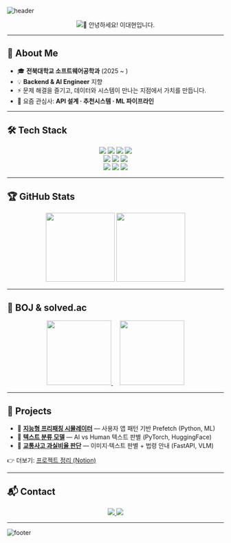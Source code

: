 <!-- 헤더 배너 -->
![header](https://capsule-render.vercel.app/api?type=waving&color=gradient&height=220&section=header&text=Lee%20Daehyun&fontSize=45&fontColor=ffffff&animation=fadeIn&fontAlignY=35)

<!-- 인사말 타이핑 애니메이션 -->
<p align="center">
  <img src="https://readme-typing-svg.demolab.com?font=Noto+Sans+KR&weight=700&size=26&duration=2000&pause=1000&center=true&vCenter=true&width=600&lines=%F0%9F%91%8B+%EC%95%88%EB%85%95%ED%95%98%EC%84%B8%EC%9A%94!+%EC%9D%B4%EB%8C%80%ED%98%84%EC%9E%85%EB%8B%88%EB%8B%A4.;%EB%B0%B1%EC%97%94%EB%93%9C+%26+AI+%EA%B0%9C%EB%B0%9C%EC%9E%90%EB%A1%9C+%EC%84%B1%EC%9E%A5%EC%A4%91%EC%9E%85%EB%8B%88%EB%8B%A4." alt="👋 안녕하세요! 이대현입니다." />
</p>

---

## 🚀 About Me
- 🎓 **전북대학교 소프트웨어공학과** (2025 ~ )  
- 💡 **Backend & AI Engineer** 지향  
- ⚡ 문제 해결을 즐기고, 데이터와 시스템이 만나는 지점에서 가치를 만듭니다.  
- 🌱 요즘 관심사: **API 설계 · 추천시스템 · ML 파이프라인**

---

## 🛠 Tech Stack
<p align="center">
  <!-- Languages -->
  <img src="https://img.shields.io/badge/Python-3776AB?style=for-the-badge&logo=python&logoColor=white" />
  <img src="https://img.shields.io/badge/Java-007396?style=for-the-badge&logo=java&logoColor=white" />
  <img src="https://img.shields.io/badge/C++-00599C?style=for-the-badge&logo=cplusplus&logoColor=white" />
  <img src="https://img.shields.io/badge/SQL-CC2927?style=for-the-badge&logo=postgresql&logoColor=white" /><br/>
  <!-- AI -->
  <img src="https://img.shields.io/badge/PyTorch-EE4C2C?style=for-the-badge&logo=pytorch&logoColor=white" />
  <img src="https://img.shields.io/badge/scikit--learn-F7931E?style=for-the-badge&logo=scikitlearn&logoColor=white" />
  <img src="https://img.shields.io/badge/HuggingFace-FCC624?style=for-the-badge&logo=huggingface&logoColor=black" /><br/>
  <!-- Tools -->
  <img src="https://img.shields.io/badge/Docker-2496ED?style=for-the-badge&logo=docker&logoColor=white" />
  <img src="https://img.shields.io/badge/GitHub_Actions-2088FF?style=for-the-badge&logo=github-actions&logoColor=white" />
  <img src="https://img.shields.io/badge/FastAPI-009688?style=for-the-badge&logo=fastapi&logoColor=white" />
</p>

---

## 🏆 GitHub Stats
<p align="center">
  <img src="https://github-readme-stats.vercel.app/api?username=0xDaehyun&show_icons=true&theme=tokyonight&hide_border=true" height="160"/>
  <img src="https://github-readme-streak-stats.herokuapp.com/?user=0xDaehyun&theme=tokyonight&hide_border=true" height="160"/>
</p>

---

## 🏅 BOJ & solved.ac
<p align="center">
  <a href="https://solved.ac/leedaehyun11">
    <img src="http://mazassumnida.wtf/api/v2/generate_badge?boj=leedaehyun11" height="150"/>
  </a>
  &nbsp;&nbsp;&nbsp;
  <a href="https://www.acmicpc.net/user/leedaehyun11">
    <img src="http://mazandi.herokuapp.com/api?handle=leedaehyun11&theme=dark" height="150"/>
  </a>
</p>

---

## 🚀 Projects
- 🔹 **[지능형 프리패칭 시뮬레이터](#)** — 사용자 앱 패턴 기반 Prefetch (Python, ML)  
- 🔹 **[텍스트 분류 모델](#)** — AI vs Human 텍스트 판별 (PyTorch, HuggingFace)  
- 🔹 **[교통사고 과실비율 판단](#)** — 이미지·텍스트 판별 + 법령 안내 (FastAPI, VLM)

👉 더보기: [프로젝트 정리 (Notion)](https://www.notion.so/61aa0a0618074c0585b38624078f45a3?pvs=21)

---

## 📬 Contact
<p align="center">
  <a href="mailto:leedaehyun11@naver.com">
    <img src="https://img.shields.io/badge/Email-leedaehyun11%40naver.com-green?style=for-the-badge&logo=gmail&logoColor=white"/>
  </a>
  <a href="https://github.com/0xDaehyun">
    <img src="https://img.shields.io/badge/GitHub-0xDaehyun-black?style=for-the-badge&logo=github&logoColor=white"/>
  </a>
</p>

---

![footer](https://capsule-render.vercel.app/api?type=waving&color=gradient&height=120&section=footer)
